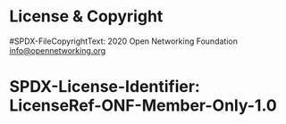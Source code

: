 # License & Copyright
#SPDX-FileCopyrightText: 2020 Open Networking Foundation <info@opennetworking.org>

# SPDX-License-Identifier: LicenseRef-ONF-Member-Only-1.0

